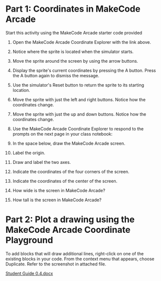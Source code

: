 # Part 1: Coordinates in MakeCode Arcade
Start this activity using the MakeCode Arcade starter code provided
1. Open the MakeCode Arcade Coordinate Explorer with the link above.
2. Notice where the sprite is located when the simulator starts.
3. Move the sprite around the screen by using the arrow buttons.
4. Display the sprite&#39;s current coordinates by pressing the A button. Press the A
button again to dismiss the message.
5. Use the simulator&#39;s Reset button to return the sprite to its starting location.
6. Move the sprite with just the left and right buttons. Notice how the coordinates
change.
7. Move the sprite with just the up and down buttons. Notice how the coordinates
change.
8. Use the MakeCode Arcade Coordinate Explorer to respond to the prompts on the
next page in your class notebook:
 
1. In the space below, draw the MakeCode Arcade screen.
2. Label the origin.
3. Draw and label the two axes.
4. Indicate the coordinates of the four corners of the screen.
5. Indicate the coordinates of the center of the screen.
6. How wide is the screen in MakeCode Arcade?
7. How tall is the screen in MakeCode Arcade?

# Part 2: Plot a drawing using the MakeCode Arcade Coordinate Playground
To add blocks that will draw additional lines, right-click on one of the existing blocks
in your code. From the context menu that appears, choose Duplicate. Refer to the
screenshot in attached file.

[Student Guide 0.4.docx](https://github.com/Keyes-Intro-to-Programming/makecode-arcade-coordinate-explorer---intro/files/12792016/Student.Guide.0.4.docx)
